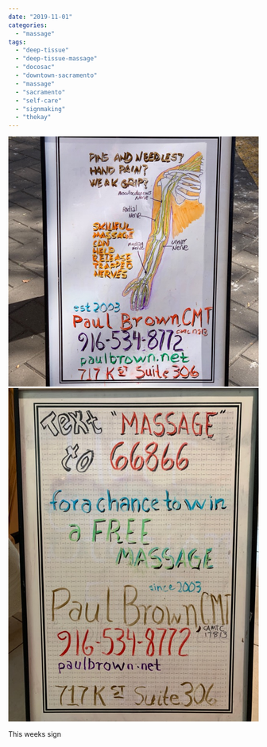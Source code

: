 ```yaml
---
date: "2019-11-01"
categories: 
  - "massage"
tags: 
  - "deep-tissue"
  - "deep-tissue-massage"
  - "docosac"
  - "downtown-sacramento"
  - "massage"
  - "sacramento"
  - "self-care"
  - "signmaking"
  - "thekay"
---
```


![](images/b21631e0aa34d23673d575cf065d00bebbfe2992.jpg)![](images/342b26599cdebd5e9d4b8026d3636d1acbc6ec8c.jpg)

This weeks sign
